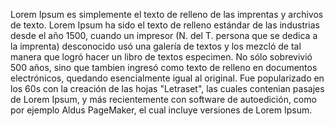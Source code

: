 Lorem Ipsum es simplemente el texto de relleno de las imprentas 
y archivos de texto. Lorem Ipsum ha sido el texto de relleno 
estándar de las industrias desde el año 1500, cuando un impresor 
(N. del T. persona que se dedica a la imprenta) desconocido usó 
una galería de textos y los mezcló de tal manera que logró hacer
 un libro de textos especimen. No sólo sobrevivió 500 años, sino 
 que tambien ingresó como texto de relleno en documentos electrónicos,
  quedando esencialmente igual al original. Fue popularizado en los 60s
   con la creación de las hojas "Letraset", las cuales contenian pasajes
    de Lorem Ipsum, y más recientemente con software de autoedición, 
    como por ejemplo Aldus PageMaker, el cual incluye versiones de Lorem 
    Ipsum. 
